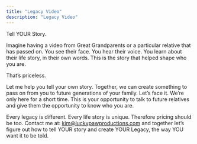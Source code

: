 ```yaml
---
title: "Legacy Video"
description: "Legacy Video"
---
```


Tell YOUR Story.

Imagine having a video from Great Grandparents or a particular relative that has passed on. You see their face. You hear their voice. You learn about their life story, in their own words. This is the story that helped shape who you are.

That’s priceless.

Let me help you tell your own story. Together, we can create something to pass on from you to future generations of your family. Let’s face it. We’re only here for a short time. This is your opportunity to talk to future relatives and give them the opportunity to know who you are.

Every legacy is different. Every life story is unique. Therefore pricing should be too. Contact me at: kim@luckypawproductions.com and together let’s figure out how to tell YOUR story and create YOUR Legacy, the way YOU want it to be told.
